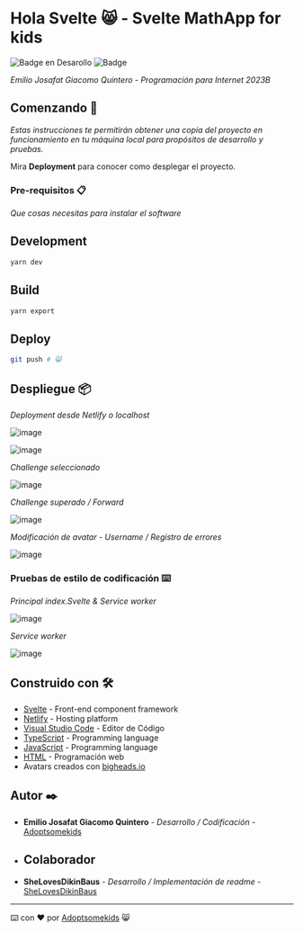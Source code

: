 # Hola Svelte 😸 - Svelte MathApp for kids

   ![Badge en Desarollo](https://img.shields.io/badge/STATUS-Desarrollo%20Completo-blue)
   ![Badge](https://img.shields.io/pypi/status/aiogram.svg?style=flat-square)

_Emilio Josafat Giacomo Quintero - Programación para Internet 2023B_

## Comenzando 🚀

_Estas instrucciones te permitirán obtener una copia del proyecto en funcionamiento en tu máquina local para propósitos de desarrollo y pruebas._

Mira **Deployment** para conocer como desplegar el proyecto.


### Pre-requisitos 📋

_Que cosas necesitas para instalar el software_

## Development

```sh
yarn dev
```

## Build

```sh
yarn export
```

## Deploy

```sh
git push # 😸
```

## Despliegue 📦

_Deployment desde Netlify o localhost_

![image](https://github.com/Adoptsomekids/Svelte-Math-for-kids/assets/83385717/b846487c-f7a9-4b23-9391-c48f315687b5)

![image](https://github.com/Adoptsomekids/Svelte-Math-for-kids/assets/83385717/82d159a4-a1c2-4439-be9f-c88d9e9c3c9f)

_Challenge seleccionado_

![image](https://github.com/Adoptsomekids/Svelte-Math-for-kids/assets/83385717/3d63f46e-8b3a-4efc-b487-3117c233e72d)

_Challenge superado / Forward_

![image](https://github.com/Adoptsomekids/Svelte-Math-for-kids/assets/83385717/9b4f34c2-8d99-433d-9533-aa94e2a9f044)

_Modificación de avatar - Username / Registro de errores_

![image](https://github.com/Adoptsomekids/Svelte-Math-for-kids/assets/83385717/10a9c26b-96c1-4e89-b53f-d1fcbfafe201)

### Pruebas de estilo de codificación ⌨️

_Principal index.Svelte & Service worker_

![image](https://github.com/Adoptsomekids/Svelte-Math-for-kids/assets/83385717/696c2b31-fe98-43ac-9d4c-936bc5fb5ee0)

_Service worker_

![image](https://github.com/Adoptsomekids/Svelte-Math-for-kids/assets/83385717/401b2389-f861-4e31-bacd-cc062d68bd6e)

## Construido con 🛠️

* [Svelte](https://svelte.dev/) -  Front-end component framework
* [Netlify](https://www.netlify.com/) -  Hosting platform
* [Visual Studio Code](https://code.visualstudio.com/) - Editor de Código
* [TypeScript](https://www.typescriptlang.org/) - Programming language
* [JavaScript](https://developer.mozilla.org/en-US/docs/Web/JavaScript) - Programming language
* [HTML](https://html.com/document/) - Programación web
*  Avatars creados con <a href="https://bigheads.io" target="_blank">bigheads.io</a>


## Autor ✒️

* **Emilio Josafat Giacomo Quintero** - *Desarrollo / Codificación* - [Adoptsomekids](https://github.com/Adoptsomekids)

* ## Colaborador
  
* **SheLovesDikinBaus** - *Desarrollo / Implementación de readme* - [SheLovesDikinBaus](https://github.com/SheLovesDikinBaus)

---
⌨️ con ❤️ por [Adoptsomekids](https://github.com/Adoptsomekids) 😸
